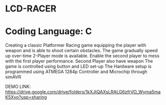 # LCD-RACER
# Coding Language: C
Creating a classic Platformer Racing game equipping the player with weapon and is able to shoot certain obstacles.
The game gradually speed up over-time
2-Player mode is available. Enable the second player to mess with the first player performance. Second Player also have weapon
The game is controlled using button and LED set-up
The Hardware setup is programmed using ATMEGA 1284p Controller and Microchip through simAVR

DEMO LINK: https://drive.google.com/drive/folders/1kXJtQAXsLRALG6zfrVO_Wyma5maK5Xyo?usp=sharing
